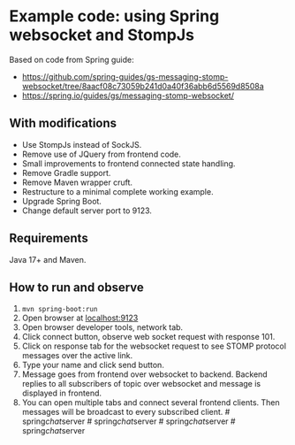 # Example code: using Spring websocket and StompJs

Based on code from Spring guide:

- https://github.com/spring-guides/gs-messaging-stomp-websocket/tree/8aacf08c73059b241d0a40f36abb6d5569d8508a
- https://spring.io/guides/gs/messaging-stomp-websocket/

## With modifications

- Use StompJs instead of SockJS.
- Remove use of JQuery from frontend code.
- Small improvements to frontend connected state handling.
- Remove Gradle support.
- Remove Maven wrapper cruft.
- Restructure to a minimal complete working example.
- Upgrade Spring Boot.
- Change default server port to 9123.

## Requirements

Java 17+ and Maven.

## How to run and observe

1. `mvn spring-boot:run`
2. Open browser at [localhost:9123](http://localhost:9123)
3. Open browser developer tools, network tab.
4. Click connect button, observe web socket request with response 101.
5. Click on response tab for the websocket request to see STOMP protocol messages over the active link.
6. Type your name and click send button.
7. Message goes from frontend over websocket to backend. Backend replies to all subscribers of topic over websocket and 
   message is displayed in frontend.
8. You can open multiple tabs and connect several frontend clients. Then messages will be broadcast to every subscribed
   client.
#   s p r i n g _ c h a t _ s e r v e r  
 #   s p r i n g _ c h a t _ s e r v e r  
 #   s p r i n g _ c h a t _ s e r v e r  
 #   s p r i n g _ c h a t _ s e r v e r  
 